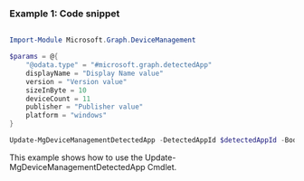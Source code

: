 ### Example 1: Code snippet

```powershell

Import-Module Microsoft.Graph.DeviceManagement

$params = @{
	"@odata.type" = "#microsoft.graph.detectedApp"
	displayName = "Display Name value"
	version = "Version value"
	sizeInByte = 10
	deviceCount = 11
	publisher = "Publisher value"
	platform = "windows"
}

Update-MgDeviceManagementDetectedApp -DetectedAppId $detectedAppId -BodyParameter $params

```
This example shows how to use the Update-MgDeviceManagementDetectedApp Cmdlet.

